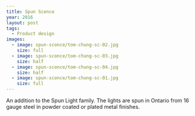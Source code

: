 ```yaml
---
title: Spun Sconce
year: 2016
layout: post
tags:
  - Product design
images:
  - image: spun-sconce/tom-chung-sc-02.jpg
    size: full
  - image: spun-sconce/tom-chung-sc-03.jpg
    size: half
  - image: spun-sconce/tom-chung-sc-04.jpg
    size: half
  - image: spun-sconce/tom-chung-sc-01.jpg
    size: full
---
```


An addition to the Spun Light family. The lights are spun in Ontario from 16 gauge steel in powder coated or plated metal finishes.
